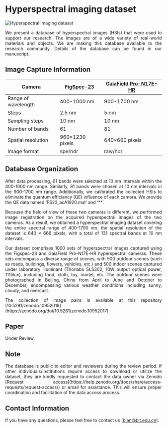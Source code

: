 # **Hyperspectral imaging dataset**


![Hyperspectral imaging dataset](fig/Dataset.png)

<p style="text-align: justify;">
We present a database of hyperspectral images (HSIs) that were used to support our research. The images are of a wide variety of real-world materials and objects. We are making this database available to the research community. Details of the database can be found in our manuscript.
</p>

## **Image Capture Information**


| Camera              | [FigSpec-23](https://www.figspec.com/h-col-141.html)      | [GaiaField Pro-N17E-HR](https://www.dualix.com.cn/en/Goods/desc/id/123/aid/999.html) |
| ------------------- | --------------- | --------------------- |
| Range of wavelength | 400-1000 nm     | 900-1700 nm           |
| Steps               | 2.5 nm          | 5 nm                  |
| Sampling steps      | 10 nm           | 10 nm                 |
| Number of bands     | 61              | 81                    |
| Spatial resolution  | 960×1230 pixels | 640×660 pixels        |
| Image format        | spe/hdr         | raw/hdr               |



## **Database Organization**

<p style="text-align: justify;">
After data processing, 61 bands were selected at 10 nm intervals within the 400-1000 nm range. Similarly, 81 bands were chosen at 10 nm intervals in the 900-1700 nm range. Additionally, we calibrated the collected HSIs to eliminate the quantum efficiency (QE) influence of each camera. We provide the QE data named ‘FS23_acA1920.mat’ and ‘**’.
</p>

<p style="text-align: justify;">
Because the field of view of these two cameras is different, we performed image registration on the acquired hyperspectral images of the two cameras. As a result, we obtained a hyperspectral imaging dataset covering the entire spectral range of 400-1700 nm. the spatial resolution of the dataset is 640 × 666 pixels, with a total of 131 spectral bands at 10 nm intervals.
</p>

<p style="text-align: justify;">
Our dataset comprises 1000 sets of hyperspectral images captured using the Figspec-23 and GaiaField Pro-N17E-HR hyperspectral cameras. These sets encompass a diverse range of scenes, with 500 outdoor scenes (such as roads, buildings, flowers, vehicles, etc.) and 500 indoor scenes captured under laboratory illuminant (Thorlabs SLS302, 10W output optical power, 1115lux), including food, cloth, toy, model, etc. The outdoor scenes were photographed in Beijing, China from April to June and October to December, encompassing various weather conditions including sunny, cloudy, and overcast.
</p>

<p style="text-align: justify;">
The collection of image pairs is available at this repository [10.5281/zenodo.10952018](https://zenodo.org/doi/10.5281/zenodo.10952017)
 </p>

## Paper
Under Review.


## Note
<p style="text-align: justify;">
The database is public to editor and reviewers during the review period.  If other individuals/institutions require access to download or utilize the dataset, they are kindly requested to contact the data owner via Zenodo [Request access](https://help.zenodo.org/docs/share/access-requests/request-access/) or email for assistance. This will ensure proper coordination and facilitation of the data access process. 
</p>

## Contact Information
If you have any questions, please feel free to contact us (bian@bit.edu.cn).


